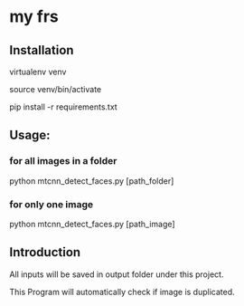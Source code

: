# my frs

## Installation

virtualenv venv

source venv/bin/activate

pip install -r requirements.txt

## Usage:

### for all images in a folder
python mtcnn_detect_faces.py [path_folder]

### for only one image
python mtcnn_detect_faces.py [path_image]

## Introduction

All inputs will be saved in output folder under this project.

This Program will automatically check if image is duplicated.
